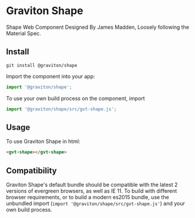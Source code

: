 # Graviton Shape
Shape Web Component Designed By James Madden, Loosely following the Material Spec.

## Install
```
git install @graviton/shape
```

Import the component into your app:
```js
import '@graviton/shape';
```
To use your own build process on the component, import
```js
import '@graviton/shape/src/gvt-shape.js';
```

## Usage

To use Graviton Shape in html:
```html
<gvt-shape></gvt-shape>
```

## Compatibility

Graviton Shape's default bundle should be compatible with the latest 2 versions of evergreen browsers, as well as IE 11. To build with different browser requirements, or to build a modern es2015 bundle, use the unbundled import (`import '@graviton/shape/src/gvt-shape.js'`) and your own build process.